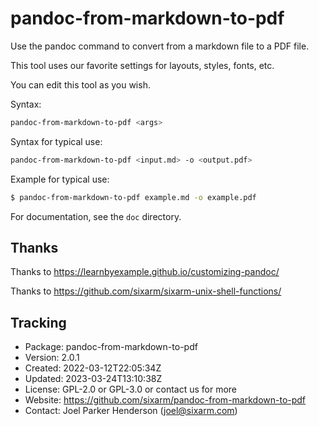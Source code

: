 # pandoc-from-markdown-to-pdf

Use the pandoc command to convert from a markdown file to a PDF file.

This tool uses our favorite settings for layouts, styles, fonts, etc.

You can edit this tool as you wish.

Syntax:

```sh
pandoc-from-markdown-to-pdf <args>
```

Syntax for typical use:

```sh
pandoc-from-markdown-to-pdf <input.md> -o <output.pdf>
```

Example for typical use:

```sh
$ pandoc-from-markdown-to-pdf example.md -o example.pdf
```

For documentation, see the `doc` directory.


## Thanks

Thanks to https://learnbyexample.github.io/customizing-pandoc/

Thanks to https://github.com/sixarm/sixarm-unix-shell-functions/


## Tracking

  * Package: pandoc-from-markdown-to-pdf
  * Version: 2.0.1
  * Created: 2022-03-12T22:05:34Z
  * Updated: 2023-03-24T13:10:38Z
  * License: GPL-2.0 or GPL-3.0 or contact us for more
  * Website: https://github.com/sixarm/pandoc-from-markdown-to-pdf
  * Contact: Joel Parker Henderson (joel@sixarm.com)
  
